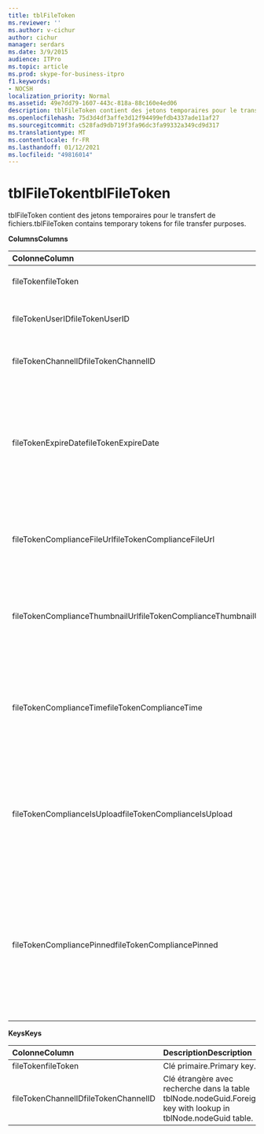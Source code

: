 ```yaml
---
title: tblFileToken
ms.reviewer: ''
ms.author: v-cichur
author: cichur
manager: serdars
ms.date: 3/9/2015
audience: ITPro
ms.topic: article
ms.prod: skype-for-business-itpro
f1.keywords:
- NOCSH
localization_priority: Normal
ms.assetid: 49e7dd79-1607-443c-818a-88c160e4ed06
description: tblFileToken contient des jetons temporaires pour le transfert de fichiers.
ms.openlocfilehash: 75d3d4df3affe3d12f94499efdb4337ade11af27
ms.sourcegitcommit: c528fad9db719f3fa96dc3fa99332a349cd9d317
ms.translationtype: MT
ms.contentlocale: fr-FR
ms.lasthandoff: 01/12/2021
ms.locfileid: "49816014"
---
```

# <a name="tblfiletoken"></a><span data-ttu-id="c0571-103">tblFileToken</span><span class="sxs-lookup"><span data-stu-id="c0571-103">tblFileToken</span></span>
 
<span data-ttu-id="c0571-104">tblFileToken contient des jetons temporaires pour le transfert de fichiers.</span><span class="sxs-lookup"><span data-stu-id="c0571-104">tblFileToken contains temporary tokens for file transfer purposes.</span></span>
  
<span data-ttu-id="c0571-105">**Columns**</span><span class="sxs-lookup"><span data-stu-id="c0571-105">**Columns**</span></span>

|<span data-ttu-id="c0571-106">**Colonne**</span><span class="sxs-lookup"><span data-stu-id="c0571-106">**Column**</span></span>|<span data-ttu-id="c0571-107">**Type (Type)**</span><span class="sxs-lookup"><span data-stu-id="c0571-107">**Type**</span></span>|<span data-ttu-id="c0571-108">**Description**</span><span class="sxs-lookup"><span data-stu-id="c0571-108">**Description**</span></span>|
|:-----|:-----|:-----|
|<span data-ttu-id="c0571-109">fileToken</span><span class="sxs-lookup"><span data-stu-id="c0571-109">fileToken</span></span>  <br/> |<span data-ttu-id="c0571-110">nvarchar (50), non null</span><span class="sxs-lookup"><span data-stu-id="c0571-110">nvarchar (50), not null</span></span>  <br/> |<span data-ttu-id="c0571-111">Jeton unique (un GUID).</span><span class="sxs-lookup"><span data-stu-id="c0571-111">Unique token (a GUID).</span></span>  <br/> |
|<span data-ttu-id="c0571-112">fileTokenUserID</span><span class="sxs-lookup"><span data-stu-id="c0571-112">fileTokenUserID</span></span>  <br/> |<span data-ttu-id="c0571-113">int, non null</span><span class="sxs-lookup"><span data-stu-id="c0571-113">int, not null</span></span>  <br/> |<span data-ttu-id="c0571-114">ID du principal qui transfère le fichier.</span><span class="sxs-lookup"><span data-stu-id="c0571-114">ID of the principal that is transferring the file.</span></span>  <br/> |
|<span data-ttu-id="c0571-115">fileTokenChannelID</span><span class="sxs-lookup"><span data-stu-id="c0571-115">fileTokenChannelID</span></span>  <br/> |<span data-ttu-id="c0571-116">GUID, non null</span><span class="sxs-lookup"><span data-stu-id="c0571-116">GUID, not null</span></span>  <br/> |<span data-ttu-id="c0571-117">GUID du nœud de salles de conversation.</span><span class="sxs-lookup"><span data-stu-id="c0571-117">GUID of the chat room node.</span></span>  <br/> |
|<span data-ttu-id="c0571-118">fileTokenExpireDate</span><span class="sxs-lookup"><span data-stu-id="c0571-118">fileTokenExpireDate</span></span>  <br/> |<span data-ttu-id="c0571-119">datetime, non null</span><span class="sxs-lookup"><span data-stu-id="c0571-119">datetime, not null</span></span>  <br/> |<span data-ttu-id="c0571-p101">Heure d’expiration. Les jetons expirent après 30 minutes sauf s’ils sont épinglés (voir les descriptions suivantes dans cette colonne).</span><span class="sxs-lookup"><span data-stu-id="c0571-p101">Expiration time. (Tokens expire after 30 minutes, unless pinned (see the following descriptions in this column).</span></span>  <br/> |
|<span data-ttu-id="c0571-122">fileTokenComplianceFileUrl</span><span class="sxs-lookup"><span data-stu-id="c0571-122">fileTokenComplianceFileUrl</span></span>  <br/> |<span data-ttu-id="c0571-123">nvarchar(256)</span><span class="sxs-lookup"><span data-stu-id="c0571-123">nvarchar(256)</span></span>  <br/> |<span data-ttu-id="c0571-124">URL du fichier transféré (pour l’utilisation du service de conformité).</span><span class="sxs-lookup"><span data-stu-id="c0571-124">URL of the transferred file (for Compliance service use).</span></span>  <br/> |
|<span data-ttu-id="c0571-125">fileTokenComplianceThumbnailUrl</span><span class="sxs-lookup"><span data-stu-id="c0571-125">fileTokenComplianceThumbnailUrl</span></span>  <br/> |<span data-ttu-id="c0571-126">nvarchar(256)</span><span class="sxs-lookup"><span data-stu-id="c0571-126">nvarchar(256)</span></span>  <br/> |<span data-ttu-id="c0571-127">URL de la miniature du fichier transféré (pour l’utilisation du service de conformité).</span><span class="sxs-lookup"><span data-stu-id="c0571-127">URL of the thumbnail for the transferred file (for Compliance service use).</span></span>  <br/> |
|<span data-ttu-id="c0571-128">fileTokenComplianceTime</span><span class="sxs-lookup"><span data-stu-id="c0571-128">fileTokenComplianceTime</span></span>  <br/> |<span data-ttu-id="c0571-129">datetime2</span><span class="sxs-lookup"><span data-stu-id="c0571-129">datetime2</span></span>  <br/> |<span data-ttu-id="c0571-130">Horodatage de l’opération effective de transfert de fichier (pour l’utilisation du service de conformité).</span><span class="sxs-lookup"><span data-stu-id="c0571-130">Timestamp for the actual file transfer operation (for Compliance service use).</span></span>  <br/> |
|<span data-ttu-id="c0571-131">fileTokenComplianceIsUpload</span><span class="sxs-lookup"><span data-stu-id="c0571-131">fileTokenComplianceIsUpload</span></span>  <br/> |<span data-ttu-id="c0571-132">bit</span><span class="sxs-lookup"><span data-stu-id="c0571-132">bit</span></span>  <br/> |<span data-ttu-id="c0571-133">True en cas de téléchargement sortant ; False en cas de téléchargement entrant (pour l’utilisation du service de conformité).</span><span class="sxs-lookup"><span data-stu-id="c0571-133">True if upload; False if download (for Compliance service use).</span></span>  <br/> |
|<span data-ttu-id="c0571-134">fileTokenCompliancePinned</span><span class="sxs-lookup"><span data-stu-id="c0571-134">fileTokenCompliancePinned</span></span>  <br/> |<span data-ttu-id="c0571-135">bit, non null</span><span class="sxs-lookup"><span data-stu-id="c0571-135">bit, not null</span></span>  <br/> |<span data-ttu-id="c0571-136">True si le jeton est épinglé.</span><span class="sxs-lookup"><span data-stu-id="c0571-136">True if token is pinned.</span></span> <span data-ttu-id="c0571-137">Il est utilisé pour conserver le jeton dans la table jusqu’à ce que le service de conformité ait la possibilité d’extraire les champs pertinents de celui-ci.</span><span class="sxs-lookup"><span data-stu-id="c0571-137">It's used to keep the token in the table until Compliance service has a chance to retrieve the relevant fields from it.</span></span>  <br/> |
   
<span data-ttu-id="c0571-138">**Keys**</span><span class="sxs-lookup"><span data-stu-id="c0571-138">**Keys**</span></span>

|<span data-ttu-id="c0571-139">**Colonne**</span><span class="sxs-lookup"><span data-stu-id="c0571-139">**Column**</span></span>|<span data-ttu-id="c0571-140">**Description**</span><span class="sxs-lookup"><span data-stu-id="c0571-140">**Description**</span></span>|
|:-----|:-----|
|<span data-ttu-id="c0571-141">fileToken</span><span class="sxs-lookup"><span data-stu-id="c0571-141">fileToken</span></span>  <br/> |<span data-ttu-id="c0571-142">Clé primaire.</span><span class="sxs-lookup"><span data-stu-id="c0571-142">Primary key.</span></span>  <br/> |
|<span data-ttu-id="c0571-143">fileTokenChannelID</span><span class="sxs-lookup"><span data-stu-id="c0571-143">fileTokenChannelID</span></span>  <br/> |<span data-ttu-id="c0571-144">Clé étrangère avec recherche dans la table tblNode.nodeGuid.</span><span class="sxs-lookup"><span data-stu-id="c0571-144">Foreign key with lookup in tblNode.nodeGuid table.</span></span>  <br/> |
   

